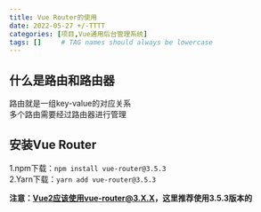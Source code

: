 ```yaml
---
title: Vue Router的使用
date: 2022-05-27 +/-TTTT
categories: [项目,Vue通用后台管理系统]
tags: []     # TAG names should always be lowercase
---
```


## 什么是路由和路由器
路由就是一组key-value的对应关系<br>
多个路由需要经过路由器进行管理

## 安装Vue Router
1.npm下载：`npm install vue-router@3.5.3`<br>
2.Yarn下载：`yarn add vue-router@3.5.3`<br>

**注意：Vue2应该使用vue-router@3.X.X，这里推荐使用3.5.3版本的**
